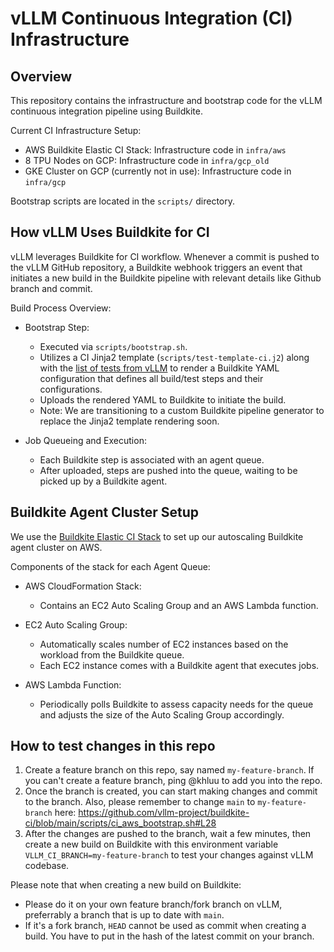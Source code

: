 # vLLM Continuous Integration (CI) Infrastructure

## Overview
This repository contains the infrastructure and bootstrap code for the vLLM continuous integration pipeline using Buildkite.

Current CI Infrastructure Setup:

- AWS Buildkite Elastic CI Stack: Infrastructure code in `infra/aws`
- 8 TPU Nodes on GCP: Infrastructure code in `infra/gcp_old`
- GKE Cluster on GCP (currently not in use): Infrastructure code in `infra/gcp`

Bootstrap scripts are located in the `scripts/` directory.

## How vLLM Uses Buildkite for CI
vLLM leverages Buildkite for CI workflow. Whenever a commit is pushed to the vLLM GitHub repository, a Buildkite webhook triggers an event that initiates a new build in the Buildkite pipeline with relevant details like Github branch and commit.

Build Process Overview:

- Bootstrap Step:
    - Executed via `scripts/bootstrap.sh`.
    - Utilizes a CI Jinja2 template (`scripts/test-template-ci.j2`) along with the [list of tests from vLLM](https://github.com/vllm-project/vllm/blob/main/.buildkite/test-pipeline.yaml) to render a Buildkite YAML configuration that defines all build/test steps and their configurations.
    - Uploads the rendered YAML to Buildkite to initiate the build.
    - Note: We are transitioning to a custom Buildkite pipeline generator to replace the Jinja2 template rendering soon.

- Job Queueing and Execution:
    - Each Buildkite step is associated with an agent queue.
    - After uploaded, steps are pushed into the queue, waiting to be picked up by a Buildkite agent.
    
## Buildkite Agent Cluster Setup
We use the [Buildkite Elastic CI Stack](https://github.com/buildkite/elastic-ci-stack-for-aws) to set up our autoscaling Buildkite agent cluster on AWS.

Components of the stack for each Agent Queue:

- AWS CloudFormation Stack:
    - Contains an EC2 Auto Scaling Group and an AWS Lambda function.

- EC2 Auto Scaling Group:
    - Automatically scales number of EC2 instances based on the workload from the Buildkite queue.
    - Each EC2 instance comes with a Buildkite agent that executes jobs.

- AWS Lambda Function:
    - Periodically polls Buildkite to assess capacity needs for the queue and adjusts the size of the Auto Scaling Group accordingly.

## How to test changes in this repo
1. Create a feature branch on this repo, say named `my-feature-branch`. If you can't create a feature branch, ping @khluu to add you into the repo.
2. Once the branch is created, you can start making changes and commit to the branch. Also, please remember to change `main` to `my-feature-branch` here: https://github.com/vllm-project/buildkite-ci/blob/main/scripts/ci_aws_bootstrap.sh#L28
3. After the changes are pushed to the branch, wait a few minutes, then create a new build on Buildkite with this environment variable `VLLM_CI_BRANCH=my-feature-branch` to test your changes against vLLM codebase.

Please note that when creating a new build on Buildkite:
- Please do it on your own feature branch/fork branch on vLLM, preferrably a branch that is up to date with `main`.
- If it's a fork branch, `HEAD` cannot be used as commit when creating a build. You have to put in the hash of the latest commit on your branch. 
